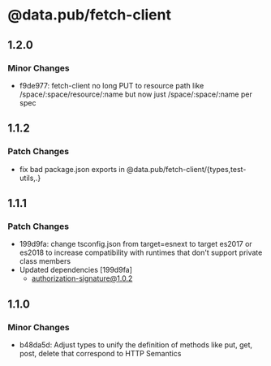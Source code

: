 # @data.pub/fetch-client

## 1.2.0

### Minor Changes

- f9de977: fetch-client no long PUT to resource path like /space/:space/resource/:name but now just /space/:space/:name per spec

## 1.1.2

### Patch Changes

- fix bad package.json exports in @data.pub/fetch-client/{types,test-utils,.}

## 1.1.1

### Patch Changes

- 199d9fa: change tsconfig.json from target=esnext to target es2017 or es2018 to increase compatibility with runtimes that don't support private class members
- Updated dependencies [199d9fa]
  - authorization-signature@1.0.2

## 1.1.0

### Minor Changes

- b48da5d: Adjust types to unify the definition of methods like put, get, post, delete that correspond to HTTP Semantics
